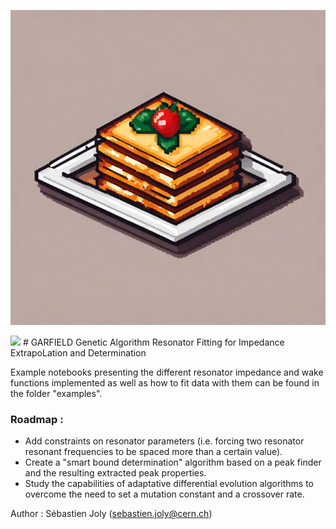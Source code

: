 ![plot](./logo.png)

<img src='https://raw.githubusercontent.com/SebastienJoly/GARFIELD/main/logo.png)'>
# GARFIELD
Genetic Algorithm Resonator Fitting for Impedance ExtrapoLation and Determination

Example notebooks presenting the different resonator impedance and wake functions implemented as well as how to fit data with them can be found in the folder "examples".

### Roadmap :
* Add constraints on resonator parameters (i.e. forcing two resonator resonant frequencies to be spaced more than a certain value).
* Create a "smart bound determination" algorithm based on a peak finder and the resulting extracted peak properties.
* Study the capabilities of adaptative differential evolution algorithms to overcome the need to set a mutation constant and a crossover rate. 

Author : Sébastien Joly (sebastien.joly@cern.ch)
